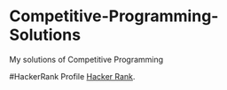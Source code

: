 # Competitive-Programming-Solutions
My solutions of Competitive Programming

#HackerRank Profile [Hacker Rank](https://www.hackerrank.com/bhyeanhasan).

 

